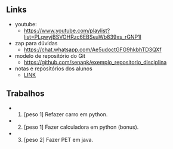 ## Links
- youtube: 
    - https://www.youtube.com/playlist?list=PLqwyjBSVOHRzc6EBSeaWb839xs_rGNP1l
- zap para dúvidas
    - https://chat.whatsapp.com/Ae5udoctGFG9hkbhTD3QXf
- modelo de repositório do Git
    - https://github.com/senapk/exemplo_repositorio_disciplina
- notas e repositórios dos alunos
    - [LINK](https://docs.google.com/spreadsheets/d/1hlgGWqivylP06orUYLzwZwcs-GDGiBuHKCgarJpq3I8/edit?usp=sharing)
## Trabalhos
- 01. [peso 1] Refazer carro em python.
- 02. [peso 1] Fazer calculadora em python (bonus). 
- 03. [peso 2] Fazer PET em java.

##

